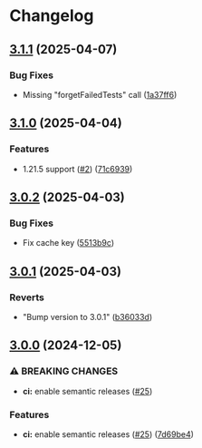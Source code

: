 # Changelog

## [3.1.1](https://github.com/null2264/mc-runtime-test/compare/3.1.0...3.1.1) (2025-04-07)


### Bug Fixes

* Missing "forgetFailedTests" call ([1a37ff6](https://github.com/null2264/mc-runtime-test/commit/1a37ff66ac8b9878125e98b9d1425f79e012837c))

## [3.1.0](https://github.com/null2264/mc-runtime-test/compare/3.0.2...3.1.0) (2025-04-04)


### Features

* 1.21.5 support ([#2](https://github.com/null2264/mc-runtime-test/issues/2)) ([71c6939](https://github.com/null2264/mc-runtime-test/commit/71c6939340d9b1d840c02c9f8b30ad79dd4a3925))

## [3.0.2](https://github.com/null2264/mc-runtime-test/compare/3.0.1...3.0.2) (2025-04-03)


### Bug Fixes

* Fix cache key ([5513b9c](https://github.com/null2264/mc-runtime-test/commit/5513b9cf3ee3b13a85427d57cf3389eddc1a9098))

## [3.0.1](https://github.com/null2264/mc-runtime-test/compare/3.0.0...3.0.1) (2025-04-03)


### Reverts

* "Bump version to 3.0.1" ([b36033d](https://github.com/null2264/mc-runtime-test/commit/b36033da945679c37bceb032c535aede04ea3419))

## [3.0.0](https://github.com/headlesshq/mc-runtime-test/compare/2.4.2...3.0.0) (2024-12-05)


### ⚠ BREAKING CHANGES

* **ci:** enable semantic releases ([#25](https://github.com/headlesshq/mc-runtime-test/issues/25))

### Features

* **ci:** enable semantic releases ([#25](https://github.com/headlesshq/mc-runtime-test/issues/25)) ([7d69be4](https://github.com/headlesshq/mc-runtime-test/commit/7d69be4f6a3c0481748551463ff381674be39845))
